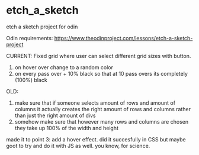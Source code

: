 # etch_a_sketch
etch a sketch project for odin

Odin requirements:
https://www.theodinproject.com/lessons/etch-a-sketch-project

CURRENT:
Fixed grid where user can select different grid sizes with button.
1) on hover over change to a random color
2) on every pass over + 10% black so that at 10 pass overs its completely (100%) black


OLD:
1) make sure that if someone selects amount of rows and amount of columns it actually creates the right amount of rows and columns rather than just the right amount of divs
2) somehow make sure that however many rows and columns are chosen they take up 100% of the width and height

made it to point 3: add a hover effect. did it succesfully in CSS but maybe goot to try and do it with JS as well. you know, for science.